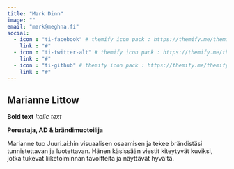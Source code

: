 ```yaml
---
title: "Mark Dinn"
image: ""
email: "mark@meghna.fi"
social:
  - icon : "ti-facebook" # themify icon pack : https://themify.me/themify-icons
    link : "#"
  - icon : "ti-twitter-alt" # themify icon pack : https://themify.me/themify-icons
    link : "#"
  - icon : "ti-github" # themify icon pack : https://themify.me/themify-icons
    link : "#"
---
```


## Marianne Littow
**Bold text**
*Italic text*

**Perustaja, AD & brändimuotoilija**

Marianne tuo Juuri.ai:hin visuaalisen osaamisen ja tekee brändistäsi tunnistettavan ja luotettavan. Hänen käsissään viestit kiteytyvät kuviksi, jotka tukevat liiketoiminnan tavoitteita ja näyttävät hyvältä.